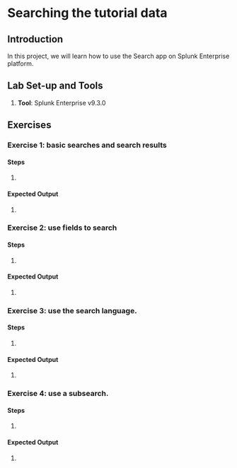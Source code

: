 # Searching the tutorial data

## Introduction

In this project, we will learn how to use the Search app on Splunk Enterprise platform.

## Lab Set-up and Tools

1. **Tool**: Splunk Enterprise v9.3.0

## Exercises

### Exercise 1: basic searches and search results

#### Steps

1. 

#### Expected Output

1. 

### Exercise 2: use fields to search

#### Steps

1. 

#### Expected Output

1.

### Exercise 3: use the search language.

#### Steps

1. 


#### Expected Output

1.

### Exercise 4: use a subsearch.

#### Steps

1. 


#### Expected Output

1.



